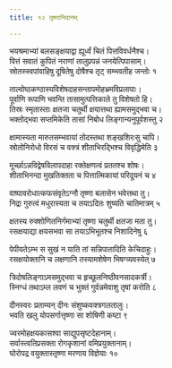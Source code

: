 ```yaml
---
title: १२ तृष्णानिदानम्

---
```

भयश्रमाभ्यां बलसङ्क्षयाद्वा ह्यूर्ध्वं चितं पित्तविवर्धनैश्च।  
पित्तं सवातं कुपितं नराणां तालुप्रपन्नं जनयेत्पिपासाम्।  
स्रोतस्स्वपांवाहिषु दूषितेषु दोषैश्च तृट् सम्भवतीह जन्तोः १

ताल्वोष्ठकण्ठास्यविशेषदाहसन्तापमोहभ्रमविप्रलापाः।  
पूर्वाणि रूपाणि भवन्ति तासामुत्पत्तिकाले तु विशेषतो हि।  
तिस्रः स्मृतास्ताः क्षतजा चतुर्थी क्षयात्तथा ह्यामसमुद्भवा च।  
भक्तोद्भवा सप्तमिकेति तासां निबोध लिङ्गान्यनुपूर्वशस्तु २

क्षामास्यता मारुतसम्भवायां तोदस्तथा शङ्खशिरःसु चापि।  
स्रोतोनिरोधो विरसं च वक्त्रं शीताभिरद्भिश्च विवृद्धिमेति ३

मूर्च्छाऽन्नविद्वेषविलापदाहा रक्तेक्षणत्वं प्रततश्च शोषः।  
शीताभिनन्दा मुखतिक्तता च पित्तात्मिकायां परिदूयनं च ४

वाष्पावरोधात्कफसंवृतेऽग्नौ तृष्णा बलासेन भवेत्तथा तु।  
निद्रा गुरुत्वं मधुरास्यता च तयाऽदितः शुष्यति चातिमात्रम् ५

क्षतस्य रुक्शोणितनिर्गमाभ्यां तृष्णा चतुर्थी क्षतजा मता तु।  
रसक्षयाद्या क्षयसभवा सा तयाऽभिभूतश्च निशादिनेषु ६

पेपीयतेऽम्भ स सुखं न याति तां सन्निपातादिति केचिदाहुः।  
रसक्षयोक्तानि च लक्षणानि तस्यामशेषेण भिषग्व्यवस्येत् ७

त्रिदोषलिङ्गाऽमसमुद्भवा च हृच्छूलनिष्ठीवनसादकर्त्री।  
स्निग्धं तथाऽम्ल लवणं च भुक्तं गुर्वन्नमेवाशु तृषां करोति ८

दीनस्वरः प्रताम्यन् दीनः संशुष्कवक्त्रगलतालुः।  
भवति खलु योपसर्गात्तृष्णा सा शोषिणी कष्टा ९

ज्वरमोहक्षयकासश्वा साद्युपसृष्टदेहानाम्।  
सर्वास्त्वतिप्रसक्ता रोगकृशानां वमिप्रयुक्तानाम्।  
घोरोपद्र वयुक्तास्तृष्णा मरणाय विज्ञेयाः १०
